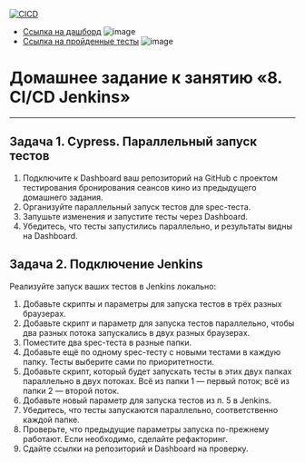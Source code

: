 [![CICD](https://img.shields.io/endpoint?url=https://cloud.cypress.io/badge/simple/tknnvw&style=flat&logo=cypress)](https://cloud.cypress.io/projects/tknnvw/runs)
* [Ссылка на дашборд](https://cloud.cypress.io/projects/tknnvw/runs/1/overview?roarHideRunsWithDiffGroupsAndTags=1)
![image](https://github.com/user-attachments/assets/5e4576be-4394-4aaa-8b37-d4d7fb2e2fbd)
* [Ссылка на пройденные тесты](https://github.com/AngryCFO/JSAQA_CI-CD/actions/runs/11941524506)
![image](https://github.com/user-attachments/assets/e5efc62b-351c-45a8-8cf0-9127bcf4be03)

# Домашнее задание к занятию «8. CI/CD Jenkins»


-------------

  ## Задача 1. Cypress. Параллельный запуск тестов

  1. Подключите к Dashboard ваш репозиторий на GitHub с проектом тестирования бронирования сеансов кино из предыдущего домашнего задания. 
  2. Организуйте параллельный запуск тестов для spec-теста.
  3. Запушьте изменения и запустите тесты через Dashboard.
  4. Убедитесь, что тесты запустились параллельно, и результаты видны на Dashboard.
  

  ## Задача 2. Подключение Jenkins 
  
  Реализуйте запуск ваших тестов в Jenkins локально:
  
  1. Добавьте скрипты и параметры для запуска тестов в трёх разных браузерах.
  2. Добавьте скрипт и параметр для запуска тестов параллельно, чтобы два разных потока запускались в двух разных браузерах.
  3. Поместите два spec-теста в разные папки.
  4. Добавьте ещё по одному spec-тесту с новыми тестами в каждую папку. Тесты выберите сами по приоритетности.
  5. Добавьте скрипт, который будет запускать тесты в этих двух папках параллельно в двух потоках. Всё из папки 1 — первый поток; всё из папки 2 — второй поток.
  6. Добавьте новый параметр для запуска тестов из п. 5 в Jenkins.
  7. Убедитесь, что тесты запускаются параллельно, соответственно каждой папке.
  8. Проверьте, что предыдущие параметры запуска по-прежнему работают. Если необходимо, сделайте рефакторинг.
  9. Сдайте ссылки на репозиторий и Dashboard на проверку.   
